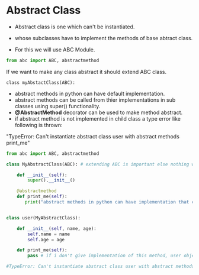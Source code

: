 # Abstract Class

- Abstract class is one which can't be instantiated.
- whose subclasses have to implement the methods of base abtract class.

- For this we will use ABC Module.

```python
from abc import ABC, abstractmethod
```

If we want to make any class abstract it should extend ABC class.

```
class myAbstactClass(ABC):
```

- abstract methods in python can have default implementation.
- abstract methods can be called from thier implementations in sub classes using super() functionality.
- **@AbstractMethod** decorator can be used to make method abstract.
- if abstract method is not implemented in child class a type error like following is thrown:

"TypeError: Can't instantiate abstract class user with abstract methods print_me" 

```python
from abc import ABC, abstractmethod

class MyAbstractClass(ABC): # extending ABC is important else nothing will work!!

    def __init__(self):
        super().__init__()

    @abstractmethod
    def print_me(self):
       print("abstract methods in python can have implementation that can act as default")


class user(MyAbstractClass):

    def __init__(self, name, age):
        self.name = name
        self.age = age

    def print_me(self):
        pass # if i don't give implementation of this method, user object creation will fail.

#TypeError: Can't instantiate abstract class user with abstract methods print_me, if print_me is not declared typeerror will come!!

```

